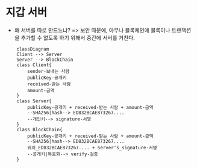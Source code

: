 # 지갑 서버

- 왜 서버를 따로 만드느냐? => 보안 때문에, 아무나 블록체인에 블록이나 트랜잭션을 추가할 수 없도록 하기 위해서 중간에 서버를 거친다.

```mermaid
    classDiagram
    Client --> Server
    Server --> BlockChain
    class Client{
        sender-보내는 사람
        publicKey-공개키
        received-받는 사람
        amount-금액
    }
    class Server{
        publicKey-공개키 + received-받는 사람 + amount-금액
        --SHA256|hash--> ED832BCAE873267....
        --개인키--> signature-서명
    }
    class BlockChain{
        publicKey-공개키 + received-받는 사람 + amount-금액
        --SHA256|hash--> ED832BCAE873267....
        위의_ED832BCAE873267.... + Server's_signature-서명
        --공개키|복호화--> verify-검증
    }
```
